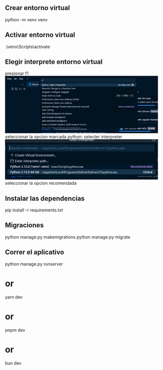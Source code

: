 ## Crear entorno virtual
python -m venv venv
## Activar entorno virtual
.\venv\Scripts\activate
## Elegir interprete entorno virtual
presionar f1
![alt text](image.png)
seleccionar la opcion marcada python: selecter interpreter
![alt text](image-1.png)
seleccionar la opcion recomendada
## Instalar las dependencias
pip install -r requirements.txt
## Migraciones
python manage.py makemigrations
python manage.py migrate
## Correr el aplicativo
python manage.py runserver
# or
yarn dev
# or
pnpm dev
# or
bun dev
```
